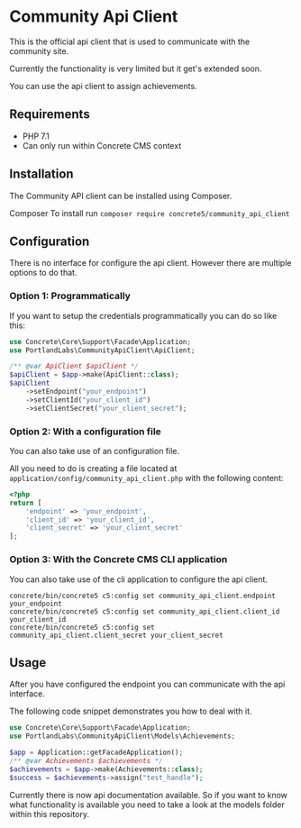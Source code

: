 # Community Api Client

This is the official api client that is used to communicate with the community site.

Currently the functionality is very limited but it get's extended soon.

You can use the api client to assign achievements.

## Requirements

- PHP 7.1
- Can only run within Concrete CMS context

## Installation

The Community API client can be installed using Composer.

Composer
To install run `composer require concrete5/community_api_client`

## Configuration

There is no interface for configure the api client. However there are multiple options to do that.

### Option 1: Programmatically

If you want to setup the credentials programmatically you can do so like this:

```php
use Concrete\Core\Support\Facade\Application;
use PortlandLabs\CommunityApiClient\ApiClient;

/** @var ApiClient $apiClient */
$apiClient = $app->make(ApiClient::class);
$apiClient
    ->setEndpoint("your_endpoint")
    ->setClientId("your_client_id")
    ->setClientSecret("your_client_secret");
```

### Option 2: With a configuration file

You can also take use of an configuration file.

All you need to do is creating a file located at `application/config/community_api_client.php` with the following content:

```php
<?php
return [
    'endpoint' => 'your_endpoint',
    'client_id' => 'your_client_id',
    'client_secret' => 'your_client_secret'
];

```

### Option 3: With the Concrete CMS CLI application

You can also take use of the cli application to configure the api client.

```shell script
concrete/bin/concrete5 c5:config set community_api_client.endpoint your_endpoint
concrete/bin/concrete5 c5:config set community_api_client.client_id your_client_id
concrete/bin/concrete5 c5:config set community_api_client.client_secret your_client_secret
```

## Usage

After you have configured the endpoint you can communicate with the api interface.

The following code snippet demonstrates you how to deal with it.

```php
use Concrete\Core\Support\Facade\Application;
use PortlandLabs\CommunityApiClient\Models\Achievements;

$app = Application::getFacadeApplication();
/** @var Achievements $achievements */
$achievements = $app->make(Achievements::class);
$success = $achievements->assign("test_handle");
```

Currently there is now api documentation available. So if you want to know what functionality is available you need to take a look at the models folder within this repository.
